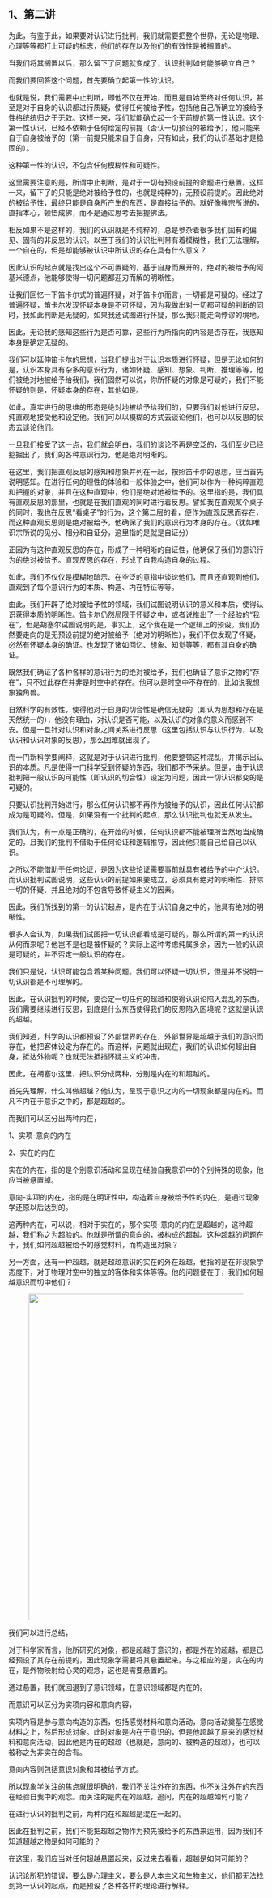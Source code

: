 <h2>1、第二讲</h2><p data-pid="QEKj7n-3">为此，有鉴于此，如果要对认识进行批判，我们就需要把整个世界，无论是物理、心理等等都打上可疑的标志，他们的存在以及他们的有效性是被搁置的。</p><p data-pid="Uy17Inex">当我们将其搁置以后，那么留下了问题就变成了，认识批判如何能够确立自己？</p><p data-pid="FyXS2AgN">而我们要回答这个问题，首先要确立起第一性的认识。</p><p data-pid="u0D6Xega">也就是说，我们需要中止判断，即他不仅在开始，而且是自始至终对任何认识，甚至是对于自身的认识都进行质疑，使得任何被给予性，包括他自己所确立的被给予性格统统归之于无效。这样一来，我们就能确立起一个无前提的第一性认识。这个第一性认识，已经不依赖于任何给定的前提（否认一切预设的被给予），他只能来自于自身被给予的（第一前提只能来自于自身，只有如此，我们的认识基础才是稳固的）。</p><p data-pid="vaad8qgk">这种第一性的认识，不包含任何模糊性和可疑性。</p><p data-pid="Lc3P64QG">这里需要注意的是，所谓中止判断，是对于一切有预设前提的命题进行悬置。这样一来，留下了的只能是绝对被给予性的，也就是纯粹的，无预设前提的。因此绝对的被给予性，最终只能是自身所产生的东西，是直接给予的。就好像禅宗所说的，直指本心，顿悟成佛，而不是通过思考去把握佛法。</p><p data-pid="yl7io2WA">相反如果不是这样的，我们的认识就是不纯粹的，总是参杂着很多我们固有的偏见、固有的非反思的认识。以至于我们的认识批判带有着模糊性，我们无法理解，一个自在的，但是却能够被认识中所认识的存在具有什么意义？</p><p data-pid="xjP3xTjj">因此认识的起点就是找出这个不可置疑的，基于自身而展开的，绝对的被给予的阿基米德点，他能够使得一切问题都迎刃而解的明晰性。</p><p data-pid="kGzOaSb4">让我们回忆一下笛卡尔式的普遍怀疑，对于笛卡尔而言，一切都是可疑的。经过了普遍怀疑，笛卡尔发现怀疑本身是不可怀疑，因为我做出对一切都可疑的判断的同时，我如此判断是无疑的。如果我还试图进行怀疑，那么我只能走向悖谬的境地。</p><p data-pid="ECUwgEMn">因此，无论我的感知这些行为是否可靠，这些行为所指向的内容是否存在，我感知本身是确定无疑的。</p><p data-pid="g_sC6EB8">我们可以延伸笛卡尔的思想，当我们提出对于认识本质进行怀疑，但是无论如何的是，认识本身具有杂多的意识行为，诸如怀疑、感知、想象、判断、推理等等，他们被绝对地被给予给我们，我们固然可以说，你所怀疑的对象是可疑的，我们不能怀疑的则是，怀疑本身的存在，其他如是。</p><p data-pid="30hhydtc">如此，真实进行的思维的形态是绝对地被给予给我们的，只要我们对他进行反思，纯直观地接受他和设定他。我们可以以模糊的方式去谈论他们，也可以以反思的状态去谈论他们。</p><p data-pid="pbj1xsmk">一旦我们接受了这一点，我们就会明白，我们的谈论不再是空泛的，我们至少已经挖掘出了，我们的各种意识行为，他是绝对明晰的。</p><p data-pid="IqZINyMR">在这里，我们把直观反思的感知和想象并列在一起，按照笛卡尔的思想，应当首先说明感知。在进行任何的理性的体验和一般体验之中，他们可以作为一种纯粹直观和把握的对象，并且在这种直观中，他们是绝对地被给予的。这里指的是，我们具有直观反思的那里，也就是在我们直观的同时进行着反思。譬如我在直观某个桌子的同时，我也在反思“看桌子”的行为，这个第二层的看，便作为直观反思而存在，而这种直观反思则是绝对被给予，他确保了我们的意识行为本身的存在。（犹如唯识宗所说的见分、相分和自证分，这里指的是就是自证分）</p><p data-pid="9iZKU9bW">正因为有这种直观反思的存在，形成了一种明晰的自证性，他确保了我们的意识行为的绝对被给予。直观反思的存在，形成了自我构造自身的过程。</p><p data-pid="4sMKd9-F">如此，我们不仅仅是模糊地暗示、在空泛的意指中谈论他们，而且还直观到他们，直观到了每个意识行为的本质、构造、内在特征等等。</p><p data-pid="YGq_CHwy">由此，我们开辟了绝对被给予性的领域，我们试图说明认识的意义和本质，使得认识获得本质的明晰性。笛卡尔仍然局限于怀疑之中，或者说推出了一个经验的“我在”，但是胡塞尔试图说明的是，事实上，这个我在是一个逻辑上的预设。我们仍然要走向的是无预设前提的绝对被给予（绝对的明晰性），我们不仅发现了怀疑，必然有怀疑本身的确证。也发现了诸如回忆、想象、知觉等等，都有其自身的确证。</p><p data-pid="AE4wx-R1">既然我们确证了各种各样的意识行为的绝对被给予，我们也确证了意识之物的“存在”，只不过此存在并非是时空中的存在。他可以是时空中不存在的，比如说我想象独角兽。</p><p data-pid="e8pqP4Ea">自然科学的有效性，使得他对于自身的切合性是确信无疑的（即认为思想和存在是天然统一的），他没有理由，对认识是否可能，以及认识的对象的意义而感到不安。但是一旦针对认识和对象之间关系进行反思（这里包括认识与认识行为，以及认识和认识对象的反思），那么困难就出现了。</p><p data-pid="Atjdnecg">而一门新科学要阐释，这就是对于认识进行批判，他要整顿这种混乱，并揭示出认识的本质。凡是使得一门科学受到怀疑的东西，我们都不予采纳。但是，由于认识批判把一般认识的可能性（即认识的切合性）设定为问题，因此一切认识都变的是可疑的。</p><p data-pid="5C4ZnOiS">只要认识批判开始进行，那么任何认识都不再作为被给予的认识，因此任何认识都成为是可疑的。但是，如果没有一个批判的起点，那么认识批判也就无从发生。</p><p data-pid="7QzbBoR2">我们认为，有一点是正确的，在开始的时候，任何认识都不能被理所当然地当成确定的。且我们的批判不借助于任何论证和逻辑推导，因此他只能自己给自己以认识。</p><p data-pid="OMCGLPeO">之所以不能借助于任何论证，是因为这些论证需要事前就具有被给予的中介认识。而认识批判试图说明，这些认识的前提如果要成立，必须具有绝对的明晰性、排除一切的怀疑、并且绝对的不包含导致怀疑主义的因素。</p><p data-pid="ncBrcljU">因此，我们所找到的第一的认识起点，是内在于认识自身之中的，他具有绝对的明晰性。</p><p data-pid="WZySeApe">很多人会认为，如果我们试图把一切认识都看成是可疑的，那么所谓的第一的认识从何而来呢？他岂不是也是被怀疑的？实际上这种考虑纯属多余，因为一般的认识是可疑的，并不否定一般认识的存在。</p><p data-pid="Lwuj2mln">我们只是说，认识可能包含着某种问题。我们可以怀疑一切认识，但是并不说明一切认识都是不可理解的。</p><p data-pid="JFmY1Q5F">因此，在认识批判的时候，要否定一切任何的超越和使得认识论陷入混乱的东西。我们需要继续进行反思，到底是什么东西使得我们的反思陷入困境呢？这就是认识的超越。</p><p data-pid="oRbbSUPS">我们知道，科学的认识都预设了外部世界的存在，外部世界是超越于我们的意识而存在，他把客体设定为存在的。而这样，问题就出现在，我们的认识如何超出自身，抵达外物呢？也就无法抵挡怀疑主义的冲击。</p><p data-pid="TBPanhxW">因此，在胡塞尔这里，把认识分成两种，分别是内在的和超越的。</p><p data-pid="Zijl_-SH">首先先理解，什么叫做超越？他认为，呈现于意识之内的一切现象都是内在的。而凡不内在于意识之中的，都是超越的。</p><p data-pid="xs9S0vor">而我们可以区分出两种内在，</p><p data-pid="JF3PJvmg">1、实项-意向的内在</p><p data-pid="t0Z119rb">2、实在的内在</p><p data-pid="j9yRAlSV">实在的内在，指的是个别意识活动和呈现在经验自我意识中的个别特殊的现象，他应当被悬置掉。</p><p data-pid="cEDnSimG">意向-实项的内在，指的是在明证性中，构造着自身被给予性的内在，是通过现象学还原以后达到的。</p><p data-pid="0Un_89bW">这两种内在，可以说，相对于实在的，那个实项-意向的内在是超越的，这种超越，我们称之为超验的。他就是所谓的意向的，被构成的超越。这种超越的问题在于，我们如何超越被给予的感觉材料，而构造出对象？</p><p data-pid="6XMh07Wv">另一方面，还有一种超越，就是超越意识的实在的外在超越，他指的是在非现象学态度下，对于物理时空中的独立的客体和实体等等。他的问题便在于，我们如何超越意识而切中他们？</p><figure data-size="normal"><img src="https://picx.zhimg.com/v2-838a8bb9c58f28be969b23b1a54e7324_720w.jpg?source=d16d100b" data-caption="" data-size="normal" data-rawwidth="645" data-rawheight="385" class="origin_image zh-lightbox-thumb" width="645" data-original="https://picx.zhimg.com/v2-838a8bb9c58f28be969b23b1a54e7324_720w.jpg?source=d16d100b"></figure><p data-pid="hIJDaFqt">我们可以进行总结，</p><p data-pid="1ZO1tTy-">对于科学家而言，他所研究的对象，都是超越于意识的，都是外在的超越，都是已经预设了其存在前提的，因此现象学需要将其悬置起来。与之相应的是，实在的内在，是外物映射给心灵的观念，这也是需要悬置的。</p><p data-pid="oWLo6RWa">通过悬置，我们就回退到了意识领域，在意识领域都是内在的。</p><p data-pid="jRVy7UEA">而意识可以区分为实项内容和意向内容，</p><p data-pid="jvib3Egz">实项内容是参与意向构造的东西，包括感觉材料和意向活动，意向活动奠基在感觉材料之上，然后形成对象。此时对象是内在于意识的，但是他超越了原来的感觉材料和意向活动，因此他是内在的超越（也就是，意向的、被构造的超越），也可以被称之为非实在的含有。</p><p data-pid="iT633mHF">意向内容则包括意识对象和其被给予方式。</p><p data-pid="RcHa_pZt">所以现象学关注的焦点就很明确的，我们不关注外在的东西，也不关注外在的东西在经验自我中的观念。而关注的是内在的超越，追问，内在的超越如何可能？</p><p data-pid="fYji6ICj">在进行认识的批判之前，两种内在和超越是混在一起的。</p><p data-pid="bKxPF1vB">因此在批判之前，我们不能把超越之物作为预先被给予的东西来运用，因为我们不知道超越之物是如何可能的？</p><p data-pid="ivX4zpoq">在这里，我们应当对任何超越悬置起来，反过来去看看，超越是如何可能的？</p><p data-pid="YTdwaE6b">认识论所犯的错误，要么是心理主义，要么是人本主义和生物主义，他们都无法找到第一认识的起点，而是预设了各种各样的理论进行解释。</p><p></p><p></p><p></p><p></p><p></p>